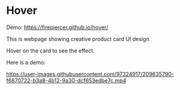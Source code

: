 # Hover


Demo: https://firepiercer.github.io/hover/


This is webpage showing creative product card UI design


Hover on the card to see the effect.


Here is a demo:

https://user-images.githubusercontent.com/97324917/209635790-f6870722-b3a8-4b12-9a30-dcf653edbe7c.mp4

